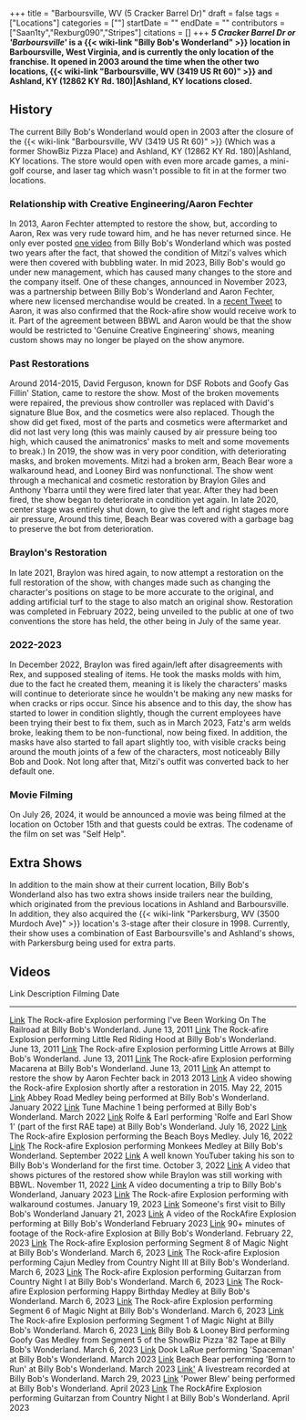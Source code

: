 +++
title = "Barboursville, WV (5 Cracker Barrel Dr)"
draft = false
tags = ["Locations"]
categories = [""]
startDate = ""
endDate = ""
contributors = ["Saan1ty","Rexburg090","Stripes"]
citations = []
+++
***5 Cracker Barrel Dr or 'Barboursville*' is a {{< wiki-link "Billy Bob's Wonderland" >}} location in Barboursville, West Virginia, and is currently the only location of the franchise. It opened in 2003 around the time when the other two locations, {{< wiki-link "Barboursville, WV (3419 US Rt 60)" >}} and Ashland, KY (12862 KY Rd. 180)|Ashland, KY locations closed.**

## History

The current Billy Bob's Wonderland would open in 2003 after the closure of the {{< wiki-link "Barboursville, WV (3419 US Rt 60)" >}} (Which was a former ShowBiz Pizza Place) and Ashland, KY (12862 KY Rd. 180)|Ashland, KY locations. The store would open with even more arcade games, a mini-golf course, and laser tag which wasn't possible to fit in at the former two locations.

### Relationship with Creative Engineering/Aaron Fechter

In 2013, Aaron Fechter attempted to restore the show, but, according to Aaron, Rex was very rude toward him, and he has never returned since. He only ever posted [one video](https://www.youtube.com/watch?v=6-IFQbLxlJk) from Billy Bob's Wonderland which was posted two years after the fact, that showed the condition of Mitzi's valves which were then covered with bubbling water.
In mid 2023, Billy Bob's would go under new management, which has caused many changes to the store and the company itself. One of these changes, announced in November 2023, was a partnership between Billy Bob's Wonderland and Aaron Fechter, where new licensed merchandise would be created. In a [recent Tweet](https://twitter.com/rockafire/status/1727218718336262471) to Aaron, it was also confirmed that the Rock-afire show would receive work to it. Part of the agreement between BBWL and Aaron would be that the show would be restricted to 'Genuine Creative Engineering' shows, meaning custom shows may no longer be played on the show anymore.

### Past Restorations

Around 2014-2015, David Ferguson, known for DSF Robots and Goofy Gas Fillin' Station, came to restore the show. Most of the broken movements were repaired, the previous show controller was replaced with David's signature Blue Box, and the cosmetics were also replaced. Though the show did get fixed, most of the parts and cosmetics were aftermarket and did not last very long (this was mainly caused by air pressure being too high, which caused the animatronics' masks to melt and some movements to break.)
In 2019, the show was in very poor condition, with deteriorating masks, and broken movements. Mitzi had a broken arm, Beach Bear wore a walkaround head, and Looney Bird was nonfunctional. The show went through a mechanical and cosmetic restoration by Braylon Giles and Anthony Ybarra until they were fired later that year. After they had been fired, the show began to deteriorate in condition yet again.
In late 2020, center stage was entirely shut down, to give the left and right stages more air pressure, Around this time, Beach Bear was covered with a garbage bag to preserve the bot from deterioration.

### Braylon's Restoration

In late 2021, Braylon was hired again, to now attempt a restoration on the full restoration of the show, with changes made such as changing the character's positions on stage to be more accurate to the original, and adding artificial turf to the stage to also match an original show. Restoration was completed in February 2022, being unveiled to the public at one of two conventions the store has held, the other being in July of the same year.

### 2022-2023

In December 2022, Braylon was fired again/left after disagreements with Rex, and supposed stealing of items. He took the masks molds with him, due to the fact he created them, meaning it is likely the characters' masks will continue to deteriorate since he wouldn't be making any new masks for when cracks or rips occur.
Since his absence and to this day, the show has started to lower in condition slightly, though the current employees have been trying their best to fix them, such as in March 2023, Fatz's arm welds broke, leaking them to be non-functional, now being fixed. In addition, the masks have also started to fall apart slightly too, with visible cracks being around the mouth joints of a few of the characters, most noticeably Billy Bob and Dook. Not long after that, Mitzi's outfit was converted back to her default one.

### Movie Filming

On July 26, 2024, it would be announced a movie was being filmed at the location on October 15th and that guests could be extras. The codename of the film on set was "Self Help".

## Extra Shows

In addition to the main show at their current location, Billy Bob's Wonderland also has two extra shows inside trailers near the building, which originated from the previous locations in Ashland and Barboursville. In addition, they also acquired the {{< wiki-link "Parkersburg, WV (3500 Murdoch Ave)" >}} location's 3-stage after their closure in 1998. Currently, their show uses a combination of East Barboursville's and Ashland's shows, with Parkersburg being used for extra parts.

## Videos

  Link                                                               Description                                                                                                                     Filming Date
  ------------------------------------------------------------------ ------------------------------------------------------------------------------------------------------------------------------- -------------------
  [Link](https://youtu.be/VeRPtHjX9TY)                               The Rock-afire Explosion performing I've Been Working On The Railroad at Billy Bob's Wonderland.                              June 13, 2011
  [Link](https://youtu.be/hMzx0Uk1HOU)                               The Rock-afire Explosion performing Little Red Riding Hood at Billy Bob's Wonderland.                                          June 13, 2011
  [Link](https://youtu.be/rugyQtRytlw)                               The Rock-afire Explosion performing Little Arrows at Billy Bob's Wonderland.                                                   June 13, 2011
  [Link](https://youtu.be/3hAbMG1MmNM)                               The Rock-afire Explosion performing Macarena at Billy Bob's Wonderland.                                                        June 13, 2011
  [Link](https://www.youtube.com/watch?v=pwP0we6FPHQ)                An attempt to restore the show by Aaron Fechter back in 2013                                                                    2013
  [Link](https://youtu.be/w9_MJdBLVX4)                               A video showing the Rock-afire Explosion shortly after a restoration in 2015.                                                   May 22, 2015
  [Link](https://youtu.be/tEmMw8O9TPs)                               Abbey Road Medley being performed at Billy Bob's Wonderland.                                                                   January 2022
  [Link](https://youtu.be/tEmMw8O9TPs)                               Tune Machine 1 being performed at Billy Bob's Wonderland.                                                                      March 2022
  [Link](https://www.youtube.com/watch?v=6jm7zyoKgEg)                Rolfe & Earl performing 'Rolfe and Earl Show 1' (part of the first RAE tape) at Billy Bob's Wonderland.                      July 16, 2022
  [Link](https://www.youtube.com/watch?v=dDiccRusZ8Y)                The Rock-afire Explosion performing the Beach Boys Medley.                                                                      July 16, 2022
  [Link](https://youtu.be/YYgLNmrOp-A)                               The Rock-afire Explosion performing Monkees Medley at Billy Bob's Wonderland.                                                  September 2022
  [Link](https://youtu.be/m7T-EAwu6Xg)                               A well known YouTuber taking his son to Billy Bob's Wonderland for the first time.                                             October 3, 2022
  [Link](https://www.youtube.com/watch?v=MgIZA2c8X3E)                A video that shows pictures of the restored show while Braylon was still working with BBWL.                                     November 11, 2022
  [Link](https://youtu.be/OzMeWUJpMlE?t=1581)                        A video documenting a trip to Billy Bob's Wonderland,                                                                          January 2023
  [Link](https://www.youtube.com/watch?v=nPAA82xnpz4)                The Rock-afire Explosion performing with walkaround costumes.                                                                   January 19, 2023
  [Link](https://youtu.be/zQwznNVrjDs)                               Someone's first visit to Billy Bob's Wonderland                                                                               January 21, 2023
  [Link](https://youtu.be/EJgN9dsHZOE)                               A video of the RockAfire Explosion performing at Billy Bob's Wonderland                                                        February 2023
  [Link](https://youtu.be/NzuOZ7QMP20)                               90+ minutes of footage of the Rock-afire Explosion at Billy Bob's Wonderland.                                                  February 22, 2023
  [Link](https://youtu.be/nFHCBXT_3zc)                               The Rock-afire Explosion performing Segment 8 of Magic Night at Billy Bob's Wonderland.                                        March 6, 2023
  [Link](https://youtu.be/RfW6bpu82xc)                               The Rock-afire Explosion performing Cajun Medley from Country Night III at Billy Bob's Wonderland.                             March 6, 2023
  [Link](https://youtu.be/EF_tHiLGXSI)                               The Rock-afire Explosion performing Guitarzan from Country Night I at Billy Bob's Wonderland.                                  March 6, 2023
  [Link](https://youtu.be/DjJdzkKCjDM)                               The Rock-afire Explosion performing Happy Birthday Medley at Billy Bob's Wonderland.                                           March 6, 2023
  [Link](https://youtu.be/Zmz5oeUdB14)                               The Rock-afire Explosion performing Segment 6 of Magic Night at Billy Bob's Wonderland.                                        March 6, 2023
  [Link](https://youtu.be/AAZ3hN1rHp4)                               The Rock-afire Explosion performing Segment 1 of Magic Night at Billy Bob's Wonderland.                                        March 6, 2023
  [Link](https://youtu.be/pvYEJ1cHCj8)                               Billy Bob & Looney Bird performing Goofy Gas Medley from Segment 5 of the ShowBiz Pizza '82 Tape at Billy Bob's Wonderland.   March 6, 2023
  [Link](https://youtu.be/kEIMAvBHTfc)                               Dook LaRue performing 'Spaceman' at Billy Bob's Wonderland.                                                                  March 2023
  [Link](https://youtu.be/_deIw184lj8)                               Beach Bear performing 'Born to Run' at Billy Bob's Wonderland.                                                               March 2023
  [Link'](https://www.youtube.com/live/LxxVcMbtNeY?feature=share)   A livestream recorded at Billy Bob's Wonderland.                                                                               March 29, 2023
  [Link](https://www.youtube.com/watch?v=j5EAuhs0upQ)                'Power Blew' being performed at Billy Bob's Wonderland.                                                                      April 2023
  [Link](https://youtu.be/f9XMBJvJNr0)                               The RockAfire Explosion performing Guitarzan from Country Night I at Billy Bob's Wonderland.                                   April 2023
